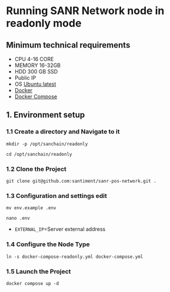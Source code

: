 # Running SANR Network node in readonly mode
 
## Minimum technical requirements
- CPU 4-16 CORE
- MEMORY 16-32GB
- HDD 300 GB SSD
- Public IP
- OS [Ubuntu latest](https://ubuntu.com/server)
- [Docker](https://docs.docker.com/engine/install/ubuntu/)
- [Docker Compose](https://docs.docker.com/engine/install/ubuntu/)

## 1. Environment setup
### 1.1 Create a directory and Navigate to it
```shell
mkdir -p /opt/sanchain/readonly
```
```shell
cd /opt/sanchain/readonly
```
### 1.2 Clone the Project
```shell
git clone git@github.com:santiment/sanr-pos-network.git .
```
### 1.3 Configuration and settings edit
```shell
mv env.example .env
```
```shell
nano .env
```
- `EXTERNAL_IP`=Server external address

### 1.4 Configure the Node Type
```shell
ln -s docker-compose-readonly.yml docker-compose.yml
```

### 1.5 Launch the Project
```shell
docker compose up -d
```
